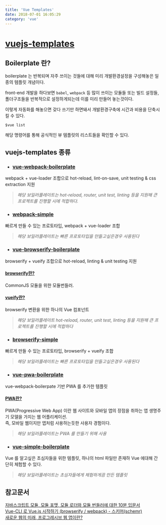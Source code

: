 ```yaml
---
title: 'Vue Templates'
date: 2018-07-01 16:05:29
category: 'vue'
---
```


# [vuejs-templates](https://github.com/vuejs-templates)
## Boilerplate 란?
boilerplate 는 반복되며 자주 쓰이는 것들에 대해 미리 개발환경설정을 구성해놓은 일종의 템플릿 개념이다.

front-end 개발을 하다보면 `babel`, `webpack` 등 많이 쓰이는 모듈들 또는 빌드 설정들, 폴더구조들을 반복적으로 설정하게되는데 이를 미리 만들어 놓는것이다.

이렇게 자동화를 해놓으면 갖다 쓰기만 하면돼서 개발환경구축에 시간과 비용을 단축시킬 수 있다.

```
$vue list
```
해당 명령어를 통해 공식적인 뷰 템플릿의 리스트들을 확인할 수 있다.

## vuejs-templates 종류

* ### [vue-webpack-boilerplate](https://github.com/vuejs-templates/webpack)
webpack + vue-loader 조합으로 hot-reload, lint-on-save, unit testing & css extraction 지원  
>*해당 보일러플레이트는 hot-reload, router, unit test, linting 등을 지원해  큰 프로젝트를 진행할 시에 적합하다.*

* ### [webpack-simple](https://github.com/vuejs-templates/webpack-simple)
빠르게 만들 수 있는 프로토타입, webpack + vue-loader 조합  
>*해당 보일러플레이트는 빠른 프로토타입을 만들고싶은경우 사용된다*


* ### [vue-browserify-boilerplate](https://github.com/vuejs-templates/browserify)
browserify + vueify 조합으로 hot-reload, linting & unit testing 지원  
#### [browserify란?](https://github.com/browserify/browserify#usage)
CommonJS 모듈을 위한 모듈번들러.
#### [vueify란?](https://github.com/vuejs/vueify)
browserify 변환을 위한 하나의 Vue 컴포넌트  
>*해당 보일러플레이트 hot-reload, router, unit test, linting 등을 지원해 큰 프로젝트를 진행할 시에 적합하다*

* ### [browserify-simple](https://github.com/vuejs-templates/browserify-simple)
빠르게 만들 수 있는 프로토타입, browserify + vueify 조합  
>*해당 보일러플레이트는 빠른 프로토타입을 만들고싶은경우 사용된다*

* ### [vue-pwa-boilerplate](https://github.com/vuejs-templates/pwa)
vue-webpack-boilerpate 기반 PWA 를 추가한 템플릿
#### [PWA란?](https://developers.google.com/web/progressive-web-apps/)
PWA(Progressive Web App) 이란 웹 사이트와 모바일 앱의 장점을 취하는 앱 생명주기 모델을 가지는 웹 어플리케이션.  
즉, 모바일 웹이지만 앱처럼 사용하는듯한 사용자 경험이다.
> *해당 보일러플레이트는 PWA 를 만들기 위해 사용*

* ### [vue-simple-boilerplate](https://github.com/vuejs-templates/simple)
Vue 를 알고싶은 초심자들을 위한 템플릿, 하나의 html 파일만 존재하 Vue 에대해 간단히 체험할 수 있다.
> *해당 보일러플레이트는 초심자들에게 체험하게끔 만든 템플릿*


## 참고문서
[자바스크립트 모듈, 모듈 포맷, 모듈 로더와 모듈 번들러에 대한 10분 입문서](https://github.com/codepink/codepink.github.com/wiki/%EC%9E%90%EB%B0%94%EC%8A%A4%ED%81%AC%EB%A6%BD%ED%8A%B8-%EB%AA%A8%EB%93%88,-%EB%AA%A8%EB%93%88-%ED%8F%AC%EB%A7%B7,-%EB%AA%A8%EB%93%88-%EB%A1%9C%EB%8D%94%EC%99%80-%EB%AA%A8%EB%93%88-%EB%B2%88%EB%93%A4%EB%9F%AC%EC%97%90-%EB%8C%80%ED%95%9C-10%EB%B6%84-%EC%9E%85%EB%AC%B8%EC%84%9C)  
[Vue-CLI 로 Vue.js 시작하기 (browserify / webpack) - 스키머(schemr)](https://medium.com/witinweb/vue-cli-%EB%A1%9C-vue-js-%EC%8B%9C%EC%9E%91%ED%95%98%EA%B8%B0-browserify-webpack-22582202cd52)  
[새로운 웹의 미래, 프로그레시브 웹 앱이란?](http://jhleed.tistory.com/76)
